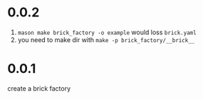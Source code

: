 # 0.0.2
1. `mason make brick_factory -o example` would loss `brick.yaml`
2. you need to make dir with `make -p brick_factory/__brick__`
# 0.0.1
create a brick factory
